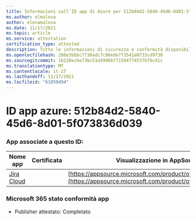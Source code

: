 ```yaml
---
title: Informazioni sull'ID app di Azure per 512b84d2-5840-45d6-8d01-5f073836d039
ms.author: elmalova
author: elenamalova
ms.date: 11/17/2021
ms.topic: article
ms.service: attestation
certification_type: attested
description: Tutte le informazioni di sicurezza e conformità disponibili per 512b84d2-5840-45d6-8d01-5f073836d039.
ms.openlocfilehash: 200e3bbbc7738adc7c96ede7f3541a0733cd9730
ms.sourcegitcommit: 16228ecbe73bc51d49d6bf71584774537b76c41c
ms.translationtype: MT
ms.contentlocale: it-IT
ms.lasthandoff: 11/17/2021
ms.locfileid: "61059494"
---
```

# <a name="azure-app-id-512b84d2-5840-45d6-8d01-5f073836d039"></a>ID app azure: 512b84d2-5840-45d6-8d01-5f073836d039


### <a name="apps-associated-with-this-id"></a>App associate a questo ID:
| **Nome app** | **Certificata** | **Visualizzazione in AppSource** |
|--------------|---------------|-----------------------|
| [Jira Cloud](https://docs.microsoft.com/microsoft-365-app-certification/forward/WA200002140) |  | [https://appsource.microsoft.com/product/office/WA200002140](https://appsource.microsoft.com/product/office/WA200002140) |

### <a name="microsoft-365-app-compliance-status"></a>Microsoft 365 stato conformità app
- Publisher attestato: Completato
